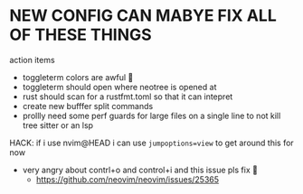 # NEW CONFIG CAN MABYE FIX ALL OF THESE THINGS

action items

- toggleterm colors are awful 🤮
- toggleterm should open where neotree is opened at
- rust should scan for a rustfmt.toml so that it can intepret
- create new bufffer split commands
- prollly need some perf guards for large files on a single line to not kill tree sitter or an lsp


HACK: if i use nvim@HEAD i can use `jumpoptions=view` to get around this for now
- very angry about contrl+o and control+i and this issue pls fix 🙏
    - https://github.com/neovim/neovim/issues/25365
